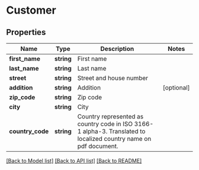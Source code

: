 # Customer

## Properties
Name | Type | Description | Notes
------------ | ------------- | ------------- | -------------
**first_name** | **string** | First name | 
**last_name** | **string** | Last name | 
**street** | **string** | Street and house number | 
**addition** | **string** | Addition | [optional] 
**zip_code** | **string** | Zip code | 
**city** | **string** | City | 
**country_code** | **string** | Country represented as country code in ISO 3166-1 alpha-3. Translated to localized country name on pdf document. | 

[[Back to Model list]](../../README.md#documentation-for-models) [[Back to API list]](../../README.md#documentation-for-api-endpoints) [[Back to README]](../../README.md)

